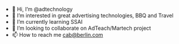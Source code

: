 - 👋 Hi, I’m @adtechnology
- 👀 I’m interested in great advertising technologies, BBQ and Travel
- 🌱 I’m currently learning SSAI 
- 💞️ I’m looking to collaborate on AdTeach/Martech project 
- 📫 How to reach me cab@berlin.com 

<!---
adtechnology/adtechnology is a ✨ special ✨ repository because its `README.md` (this file) appears on your GitHub profile.
You can click the Preview link to take a look at your changes.
--->
